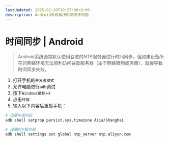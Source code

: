 ```yaml
---
lastUpdated: 2025-02-20T10:27:00+8:00
description: Android系统解决时间同步问题
---
```


# 时间同步 | Android

> Android系统通常默认使用谷歌的NTP服务器进行时间同步，但如果设备所在的网络环境无法顺利访问谷歌服务器（由于网络限制或屏蔽），就会导致时间同步失败。

1. 打开手机的`开发者模式`
2. 允许电脑进行`adb`调试
3. 按下`Windows徽标`+`X`
4. 点击`终端`
5. 输入以下内容后重启手机：

```bash
# 设置中国时区
adb shell setprop persist.sys.timezone Asia/Shanghai

# 设置NTP服务器
adb shell settings put global ntp_server ntp.aliyun.com
```
